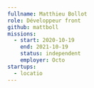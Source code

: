 ```yaml
---
fullname: Matthieu Bollot
role: Développeur front
github: mattboll
missions:
  - start: 2020-10-19
    end: 2021-10-19
    status: independent
    employer: Octo
startups:
  - locatio
---
```

